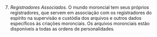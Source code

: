 ﻿7. *Registradores Associados.* O mundo moroncial tem seus próprios registradores, que servem em associação com os registradores do espírito na supervisão e custódia dos arquivos e outros dados específicos às criações moronciais. Os arquivos moronciais estão disponíveis a todas as ordens de personalidades.